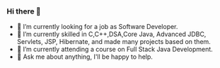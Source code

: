 ### Hi there 👋

- 🔭 I’m currently looking for a job as Software Developer.
- 🌱 I’m currently skilled in C,C++,DSA,Core Java, Advanced JDBC, Servlets, JSP, Hibernate, and made many projects based on them.
- 👯 I’m currently attending a course on Full Stack Java Development.
- 💬 Ask me about anything, I'll be happy to help.
      
